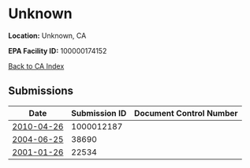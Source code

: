 # Unknown

**Location:** Unknown, CA

**EPA Facility ID:** 100000174152

[Back to CA Index](../../index.md)

## Submissions

| Date | Submission ID | Document Control Number |
|------|--------------|-------------------------|
| [2010-04-26](submissions/1000012187.md) | 1000012187 |  |
| [2004-06-25](submissions/38690.md) | 38690 |  |
| [2001-01-26](submissions/22534.md) | 22534 |  |
